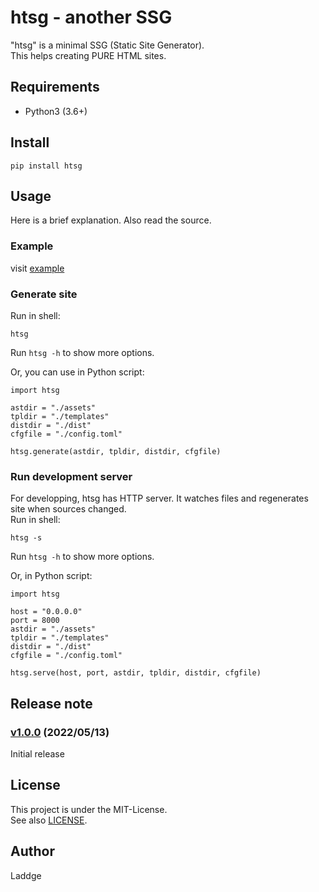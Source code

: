 # htsg - another SSG
"htsg" is a minimal SSG (Static Site Generator).  
This helps creating PURE HTML sites.

## Requirements
- Python3 (3.6+)

## Install

```
pip install htsg
```

## Usage
Here is a brief explanation. Also read the source.

### Example
visit [example](example)

### Generate site
Run in shell:

```
htsg
```

Run `htsg -h` to show more options.

Or, you can use in Python script:

```
import htsg

astdir = "./assets"
tpldir = "./templates"
distdir = "./dist"
cfgfile = "./config.toml"

htsg.generate(astdir, tpldir, distdir, cfgfile)
```

### Run development server
For developping, htsg has HTTP server. It watches files and regenerates site when sources changed.  
Run in shell:

```
htsg -s
```

Run `htsg -h` to show more options.

Or, in Python script:

```
import htsg

host = "0.0.0.0"
port = 8000
astdir = "./assets"
tpldir = "./templates"
distdir = "./dist"
cfgfile = "./config.toml"

htsg.serve(host, port, astdir, tpldir, distdir, cfgfile)
```

## Release note
### [v1.0.0](https://github.com/laddge/htsg/releases/tag/v1.0.0) (2022/05/13)
Initial release

## License
This project is under the MIT-License.  
See also [LICENSE](LICENSE).

## Author
Laddge
